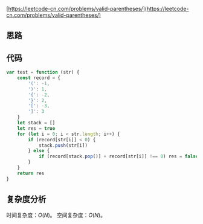 [https://leetcode-cn.com/problems/valid-parentheses/](https://leetcode-cn.com/problems/valid-parentheses/)

## 思路


## 代码
```js
var test = function (str) {
    const record = {
        '(': -1,
        ')': 1,
        '{': -2,
        '}': 2,
        '[': -3,
        ']': 3
    }
    let stack = []
    let res = true
    for (let i = 0; i < str.length; i++) {
        if (record[str[i]] < 0) {
            stack.push(str[i])
        } else {
            if (record[stack.pop()] + record[str[i]] !== 0) res = false
        }
    }
    return res
}
```
## 复杂度分析
时间复杂度：$O(N)$。
空间复杂度：$O(N)$。
